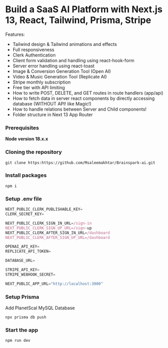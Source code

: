 
# Build a SaaS AI Platform with Next.js 13, React, Tailwind, Prisma, Stripe



Features:

- Tailwind design & Tailwind animations and effects
- Full responsiveness
- Clerk Authentication 
- Client form validation and handling using react-hook-form
- Server error handling using react-toast
- Image  & Conversion Generation Tool (Open AI)
- Video & Music Generation Tool (Replicate AI)
- Stripe monthly subscription
- Free tier with API limiting
- How to write POST, DELETE, and GET routes in route handlers (app/api)
- How to fetch data in server react components by directly accessing database (WITHOUT API! like Magic!)
- How to handle relations between Server and Child components!
- Folder structure in Next 13 App Router

### Prerequisites

**Node version 18.x.x**

### Cloning the repository

```shell
git clone https:https://github.com/Msaleemakhtar/Brainspark-ai.git
```

### Install packages

```shell
npm i
```

### Setup .env file


```js
NEXT_PUBLIC_CLERK_PUBLISHABLE_KEY=
CLERK_SECRET_KEY=

NEXT_PUBLIC_CLERK_SIGN_IN_URL=/sign-in
NEXT_PUBLIC_CLERK_SIGN_UP_URL=/sign-up
NEXT_PUBLIC_CLERK_AFTER_SIGN_IN_URL=/dashboard
NEXT_PUBLIC_CLERK_AFTER_SIGN_UP_URL=/dashboard

OPENAI_API_KEY=
REPLICATE_API_TOKEN=

DATABASE_URL=

STRIPE_API_KEY=
STRIPE_WEBHOOK_SECRET=

NEXT_PUBLIC_APP_URL="http://localhost:3000"
```

### Setup Prisma

Add PlanetScal MySQL Database 

```shell
npx prisma db push

```

### Start the app

```shell
npm run dev
```

